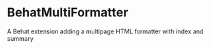 BehatMultiFormatter
===================

A Behat extension adding a multipage HTML formatter with index and summary